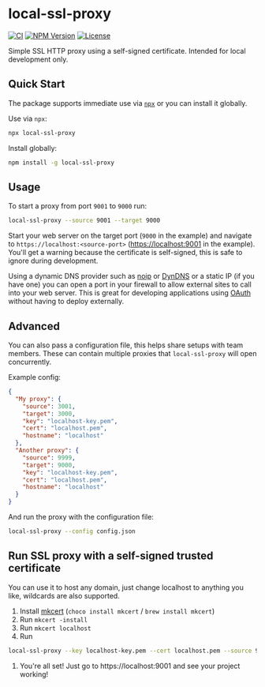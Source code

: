 # local-ssl-proxy

[![CI](https://github.com/cameronhunter/prettier-package-json/actions/workflows/ci.yml/badge.svg)](https://github.com/cameronhunter/prettier-package-json/actions/workflows/ci.yml) [![NPM Version](https://img.shields.io/npm/v/local-ssl-proxy.svg)](https://npmjs.org/package/local-ssl-proxy) [![License](https://img.shields.io/npm/l/local-ssl-proxy.svg)](https://github.com/cameronhunter/local-ssl-proxy/blob/master/LICENSE.md)

Simple SSL HTTP proxy using a self-signed certificate. Intended for local development only.

## Quick Start

The package supports immediate use via [`npx`](https://docs.npmjs.com/cli/v7/commands/npx) or you can install it
globally.

Use via `npx`:

```sh
npx local-ssl-proxy
```

Install globally:

```sh
npm install -g local-ssl-proxy
```

## Usage

To start a proxy from port `9001` to `9000` run:

```sh
local-ssl-proxy --source 9001 --target 9000
```

Start your web server on the target port (`9000` in the example) and navigate to `https://localhost:<source-port>` ([https://localhost:9001](https://localhost:9001) in the example). You'll get a warning because the certificate is self-signed, this is safe to ignore during development.

Using a dynamic DNS provider such as [noip](http://www.noip.com/personal/) or [DynDNS](http://dyn.com/dns/) or a static IP (if you have one) you can open a port in your firewall to allow external sites to call into your web server. This is great for developing applications using [OAuth](http://oauth.net/) without having to deploy externally.

## Advanced

You can also pass a configuration file, this helps share setups with team members. These can contain multiple proxies that `local-ssl-proxy` will open concurrently.

Example config:

```json
{
  "My proxy": {
    "source": 3001,
    "target": 3000,
    "key": "localhost-key.pem",
    "cert": "localhost.pem",
    "hostname": "localhost"
  },
  "Another proxy": {
    "source": 9999,
    "target": 9000,
    "key": "localhost-key.pem",
    "cert": "localhost.pem",
    "hostname": "localhost"
  }
}
```

And run the proxy with the configuration file:

```sh
local-ssl-proxy --config config.json
```

## Run SSL proxy with a self-signed trusted certificate

You can use it to host any domain, just change localhost to anything you like, wildcards are also supported.

1. Install [mkcert](https://github.com/FiloSottile/mkcert) (`choco install mkcert` / `brew install mkcert`)
1. Run `mkcert -install`
1. Run `mkcert localhost`
1. Run

```sh
local-ssl-proxy --key localhost-key.pem --cert localhost.pem --source 9001 --target 9000
```

1. You're all set! Just go to https://localhost:9001 and see your project working!
